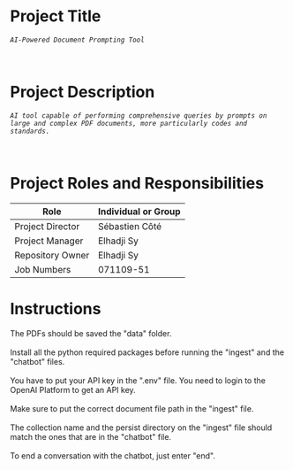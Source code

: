 # Project Title

*`AI-Powered Document Prompting Tool`*

<br>

# Project Description 

*`AI tool capable of performing comprehensive queries by prompts on large and complex PDF documents, more particularly codes and standards.`*

<br>

# Project Roles and Responsibilities


| Role              | Individual or Group   |
|------------------ |-------------  |
| Project Director  |     Sébastien Côté            |
| Project Manager   |      Elhadji Sy       |
| Repository Owner  |        Elhadji Sy         |
| Job Numbers       |          071109-51      |


# Instructions
The PDFs should be saved the "data" folder.
<br>
<br>
Install all the python required packages before running the "ingest" and the "chatbot" files.
<br>
<br>
You have to put your API key in the ".env" file. You need to login to the OpenAI Platform to get an API key.
<br>
<br>
Make sure to put the correct document file path in the "ingest" file.
<br>
<br>
The collection name and the persist directory on the "ingest" file should match the ones that are in the "chatbot" file.
<br>
<br>
To end a conversation with the chatbot, just enter "end".



